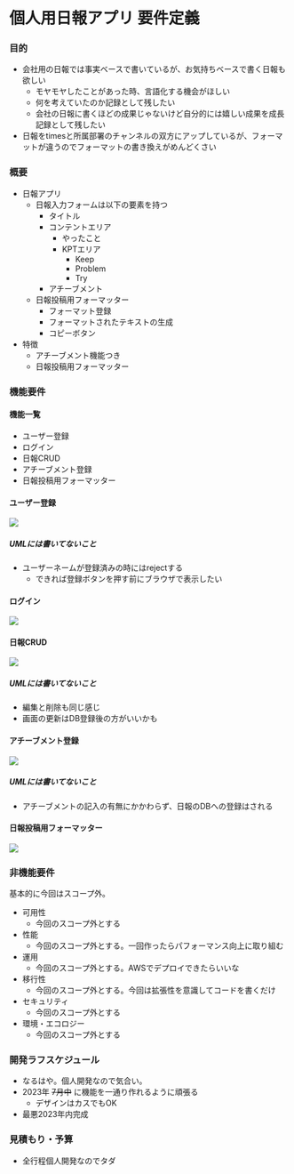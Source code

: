 # 個人用日報アプリ 要件定義
### 目的
- 会社用の日報では事実ベースで書いているが、お気持ちベースで書く日報も欲しい
  - モヤモヤしたことがあった時、言語化する機会がほしい
  - 何を考えていたのか記録として残したい
  - 会社の日報に書くほどの成果じゃないけど自分的には嬉しい成果を成長記録として残したい
- 日報をtimesと所属部署のチャンネルの双方にアップしているが、フォーマットが違うのでフォーマットの書き換えがめんどくさい

### 概要
- 日報アプリ
  - 日報入力フォームは以下の要素を持つ
    - タイトル
    - コンテントエリア
      - やったこと
      - KPTエリア
        - Keep
        - Problem
        - Try
    - アチーブメント
  - 日報投稿用フォーマッター
    - フォーマット登録
    - フォーマットされたテキストの生成
    - コピーボタン
- 特徴
  - アチーブメント機能つき
  - 日報投稿用フォーマッター
### 機能要件
#### 機能一覧
- ユーザー登録
- ログイン
- 日報CRUD
- アチーブメント登録
- 日報投稿用フォーマッター

#### ユーザー登録
![](./img/機能要件_ユーザー登録.png)
##### UMLには書いてないこと
- ユーザーネームが登録済みの時にはrejectする
  - できれば登録ボタンを押す前にブラウザで表示したい

#### ログイン
![](./img/機能要件_ログイン.png)

#### 日報CRUD
![](./img/機能要件_日報.png)
##### UMLには書いてないこと
- 編集と削除も同じ感じ
- 画面の更新はDB登録後の方がいいかも

#### アチーブメント登録
![](./img/機能要件_アチーブメント.png)
##### UMLには書いてないこと
- アチーブメントの記入の有無にかかわらず、日報のDBへの登録はされる

#### 日報投稿用フォーマッター
![](./img/機能要件_フォーマッター.png)

### 非機能要件
基本的に今回はスコープ外。
- 可用性
  - 今回のスコープ外とする
- 性能
  - 今回のスコープ外とする。一回作ったらパフォーマンス向上に取り組む
- 運用
  - 今回のスコープ外とする。AWSでデプロイできたらいいな
- 移行性
  - 今回のスコープ外とする。今回は拡張性を意識してコードを書くだけ
- セキュリティ
  - 今回のスコープ外とする
- 環境・エコロジー
  - 今回のスコープ外とする

### 開発ラフスケジュール
- なるはや。個人開発なので気合い。
- 2023年 ~~7月中~~ に機能を一通り作れるように頑張る
  - デザインはカスでもOK
- 最悪2023年内完成

### 見積もり・予算
- 全行程個人開発なのでタダ